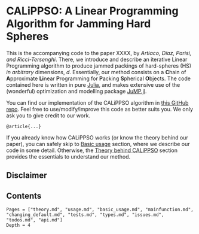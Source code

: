 # CALiPPSO: A Linear Programming Algorithm for Jamming Hard Spheres


This is the accompanying code to the paper XXXX, by *Artiaco, Díaz, Parisi, and Ricci-Tersenghi*. There, we introduce and describe an iterative Linear Programming algorithm to produce jammed packings of hard-spheres (HS) *in arbitrary* dimensions, $d$.
Essentially, our method consists on a **C**hain of **A**pproximate **Li**near **P**rogramming for **P**acking **S**pherical **O**bjects.
The code contained here is written in pure [Julia](https://julialang.org/), and makes extensive use of  the (wonderful) optimization and modelling package [JuMP.jl](https://github.com/jump-dev/JuMP.jl). 

You can find our implementation of the CALiPPSO algorithm in [this GitHub repo](https://github.com/rdhr/CALiPPSO). Feel free to use/modify/improve this code as better suits you. We only ask you to give credit to our work.

```
@article{...}
```
If you already know how CALiPPSO works (or know the theory behind our paper), you can safely skip to [Basic usage](@ref) section, where we describe our code in some detail. Otherwise, the [Theory behind CALiPPSO](@ref) section provides the essentials to understand our method.

## Disclaimer

## Contents

```@contents
Pages = ["theory.md", "usage.md", "basic_usage.md", "mainfunction.md", "changing_default.md", "tests.md", "types.md", "issues.md", "todos.md", "api.md"]
Depth = 4
```



